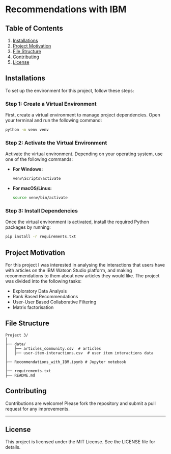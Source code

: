 
# Recommendations with IBM

## Table of Contents
1. [Installations](#installations)
2. [Project Motivation](#project-motivation)
3. [File Structure](#file-descriptions)
4. [Contributing](#contributing)
5. [License](#licensing-authors-acknowledgements-etc)

## Installations

To set up the environment for this project, follow these steps:

### Step 1: Create a Virtual Environment
First, create a virtual environment to manage project dependencies. Open your terminal and run the following command:

```bash
python -m venv venv
```

### Step 2: Activate the Virtual Environment
Activate the virtual environment. Depending on your operating system, use one of the following commands:

- **For Windows:**
  ```bash
  venv\Scripts\activate
  ```

- **For macOS/Linux:**
  ```bash
  source venv/bin/activate
  ```

### Step 3: Install Dependencies
Once the virtual environment is activated, install the required Python packages by running:

```bash
pip install -r requirements.txt
```

## Project Motivation

For this project I was interested in analysing the interactions that users have with articles on the IBM Watson Studio platform, and making recommendations to them about new articles they would like. The project was divided into the following tasks:

- Exploratory Data Analysis
- Rank Based Recommendations
- User-User Based Collaborative Filtering
- Matrix factorisation

## File Structure
```
Project 3/
│
├── data/
│   ├── articles_community.csv  # articles
│   ├── user-item-interactions.csv  # user item interactions data
│
├── Recommendations_with_IBM.ipynb # Jupyter notebook
│
├── requirements.txt
├── README.md
```
## Contributing
Contributions are welcome! Please fork the repository and submit a pull request for any improvements.

---

## License
This project is licensed under the MIT License. See the LICENSE file for details.
